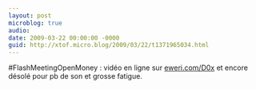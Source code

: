 ```yaml
---
layout: post
microblog: true
audio: 
date: 2009-03-22 00:00:00 -0000
guid: http://xtof.micro.blog/2009/03/22/t1371965034.html
---
```

#FlashMeetingOpenMoney : vidéo en ligne sur [eweri.com/D0x](http://eweri.com/D0x)  et encore désolé pour pb de son et grosse fatigue.
